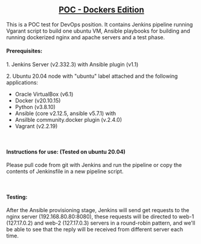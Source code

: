 <h2 style="text-align: center;"><u>POC - Dockers Edition</u></h2>
<p>This is a POC test for DevOps position. It contains Jenkins pipeline running Vgarant script to build one ubuntu VM, Ansible playbooks for building and running dockerized nginx and apache servers and a test phase.</p>
<h4><strong>Prerequisites:</strong></h4>
<p>1. Jenkins Server (v2.332.3) with Ansible plugin (v1.1)</p>
<p>2. Ubuntu 20.04 node with "ubuntu" label attached and the following applications:</p>
<ul>
<li>Oracle VirtualBox (v6.1)</li>
<li>Docker (v20.10.15)</li>
<li>Python (v3.8.10)</li>
<li>Ansible (core v2.12.5, ansible v5.7.1) with</li>
<li>Ansilble community.docker plugin (v.2.4.0)</li>
<li>Vagrant (v2.2.19)</li>
</ul>
<p>&nbsp;</p>
<h4><strong>Instructions for use: (Tested on ubuntu 20.04)</strong></h4>
<p>Please pull code from git with Jenkins and run the pipeline or copy the contents of Jenkinsfile in a new pipeline script.</p>
<p>&nbsp;</p>
<h4><strong>Testing:</strong></h4>
<p>After the Ansible provisioning stage, Jenkins will send get requests to the nginx server (192.168.80.80:8080), these requests will be directed to web-1 (127.17.0.2) and web-2 (127.17.0.3) servers in a round-robin pattern, and we'll be able to see that the reply will be received from different server each time.</p>